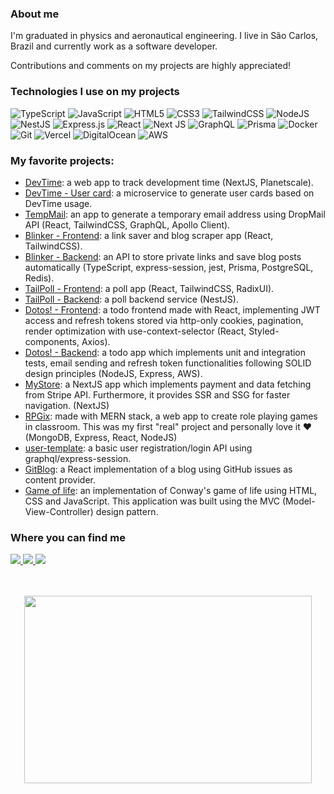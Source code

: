 ### About me

I'm graduated in physics and aeronautical engineering. I live in São Carlos, Brazil and currently work as a software developer.

Contributions and comments on my projects are highly appreciated!

### Technologies I use on my projects

![TypeScript](https://img.shields.io/badge/typescript-%23007ACC.svg?style=for-the-badge&logo=typescript&logoColor=white)
![JavaScript](https://img.shields.io/badge/javascript-%23323330.svg?style=for-the-badge&logo=javascript&logoColor=%23F7DF1E)
![HTML5](https://img.shields.io/badge/html5-%23E34F26.svg?style=for-the-badge&logo=html5&logoColor=white)
![CSS3](https://img.shields.io/badge/css3-%231572B6.svg?style=for-the-badge&logo=css3&logoColor=white)
![TailwindCSS](https://img.shields.io/badge/tailwindcss-%2338B2AC.svg?style=for-the-badge&logo=tailwind-css&logoColor=white)
![NodeJS](https://img.shields.io/badge/node.js-6DA55F?style=for-the-badge&logo=node.js&logoColor=white)
![NestJS](https://img.shields.io/badge/nestjs-%23E0234E.svg?style=for-the-badge&logo=nestjs&logoColor=white)
![Express.js](https://img.shields.io/badge/express.js-%23404d59.svg?style=for-the-badge&logo=express&logoColor=%2361DAFB)
![React](https://img.shields.io/badge/react-%2320232a.svg?style=for-the-badge&logo=react&logoColor=%2361DAFB)
![Next JS](https://img.shields.io/badge/Next-black?style=for-the-badge&logo=next.js&logoColor=white)
![GraphQL](https://img.shields.io/badge/-GraphQL-E10098?style=for-the-badge&logo=graphql&logoColor=white)
![Prisma](https://img.shields.io/badge/Prisma-3982CE?style=for-the-badge&logo=Prisma&logoColor=white)
![Docker](https://img.shields.io/badge/docker-%230db7ed.svg?style=for-the-badge&logo=docker&logoColor=white)
![Git](https://img.shields.io/badge/git-%23F05033.svg?style=for-the-badge&logo=git&logoColor=white)
![Vercel](https://img.shields.io/badge/vercel-%23000000.svg?style=for-the-badge&logo=vercel&logoColor=white)
![DigitalOcean](https://img.shields.io/badge/DigitalOcean-%230167ff.svg?style=for-the-badge&logo=digitalOcean&logoColor=white)
![AWS](https://img.shields.io/badge/AWS-%23FF9900.svg?style=for-the-badge&logo=amazon-aws&logoColor=white)

### My favorite projects:

* [DevTime](https://github.com/GessioMori/devtime): a web app to track development time (NextJS, Planetscale).
* [DevTime - User card](https://github.com/gessioMori/devtimeimggen): a microservice to generate user cards based on DevTime usage.
* [TempMail](https://github.com/GessioMori/tempmail): an app to generate a temporary email address using DropMail API (React, TailwindCSS, GraphQL, Apollo Client).
* [Blinker - Frontend](https://github.com/GessioMori/blinker-app): a link saver and blog scraper app (React, TailwindCSS).
* [Blinker - Backend](https://github.com/GessioMori/blinker-api): an API to store private links and save blog posts automatically (TypeScript, express-session, jest, Prisma, PostgreSQL, Redis).
* [TailPoll - Frontend](https://github.com/GessioMori/tailpoll-frontend): a poll app (React, TailwindCSS, RadixUI).
* [TailPoll - Backend](https://github.com/GessioMori/tailpoll-backend): a poll backend service (NestJS).
* [Dotos! - Frontend](https://github.com/GessioMori/dotos-react): a todo frontend made with React, implementing JWT access and refresh tokens stored via http-only cookies, pagination, render optimization with use-context-selector (React, Styled-components, Axios).
* [Dotos! - Backend](https://github.com/GessioMori/node-todo-api): a todo app which implements unit and integration tests, email sending and refresh token functionalities following SOLID design principles (NodeJS, Express, AWS).
* [MyStore](https://github.com/GessioMori/nextjs-store): a NextJS app which implements payment and data fetching from Stripe API. Furthermore, it provides SSR and SSG for faster navigation. (NextJS)
* [RPGix](https://github.com/GessioMori/rpgix_mern): made with MERN stack, a web app to create role playing games in classroom. This was my first "real" project and personally love it :heart: (MongoDB, Express, React, NodeJS)
* [user-template](https://github.com/GessioMori/user-template): a basic user registration/login API using graphql/express-session.
* [GitBlog](https://github.com/GessioMori/gitblog): a React implementation of a blog using GitHub issues as content provider. 
* [Game of life](https://github.com/GessioMori/gameoflife): an implementation of Conway's game of life using HTML, CSS and JavaScript. This application was built using the MVC (Model-View-Controller) design pattern.


### Where you can find me

<div>
    <a target='_blank' href="https://twitter.com/gessiomori">
        <img src="https://img.shields.io/badge/Twitter-1DA1F2?style=for-the-badge&logo=twitter&logoColor=white">
    </a>
    <a target='_blank' href="https://linkedin.com/in/gessiomori">
        <img src="https://img.shields.io/badge/LinkedIn-0077B5?style=for-the-badge&logo=linkedin&logoColor=white">
    </a>
    <a target='_blank' href="https://dev.to/gessiomori">
        <img src="https://img.shields.io/badge/dev.to-0A0A0A?style=for-the-badge&logo=dev.to&logoColor=white">
    </a>
</div>
<br>
<br>

<p align="center">
  <img width="460" height="300" src="http://github-readme-streak-stats.herokuapp.com?user=GessioMori&theme=tokyonight_duo&hide_border=true&border_radius=5">
</p>


